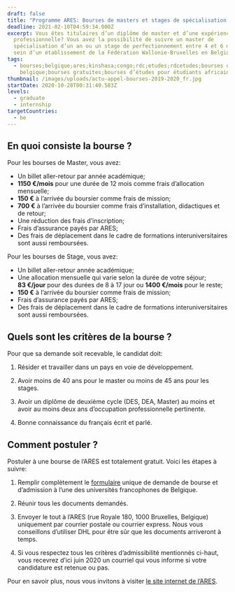 ```yaml
---
draft: false
title: "Programme ARES: Bourses de masters et stages de spécialisation en Belgique"
deadline: 2021-02-10T04:59:34.000Z
excerpt: Vous êtes titulaires d’un diplôme de master et d’une expérience
  professionnelle? Vous avez la possibilité de suivre un master de
  spécialisation d’un an ou un stage de perfectionnement entre 4 et 6 mois au
  sein d’un établissement de la Fédération Wallonie-Bruxelles en Belgique.
tags:
  - bourses;belgique;ares;kinshasa;congo;rdc;etudes;rdcetudes;bourses d’études
    belgique;bourses gratuites;bourses d’études pour étudiants africains
thumbnail: /images/uploads/actu-appel-bourses-2019-2020_fr.jpg
startDate: 2020-10-28T00:31:40.583Z
levels:
  - graduate
  - internship
targetCountries:
  - be
---
```


## En quoi consiste la bourse ?

Pour les bourses de Master, vous avez:

- Un billet aller-retour par année académique;
- **1150 €/mois** pour une durée de 12 mois comme frais d’allocation mensuelle;
- **150 €** à l’arrivée du boursier comme frais de mission;
- **700 €** à l’arrivée du boursier comme frais d’installation, didactiques et de retour;
- Une réduction des frais d’inscription;
- Frais d’assurance payés par ARES;
- Des frais de déplacement dans le cadre de formations interuniversitaires sont aussi remboursées.

Pour les bourses de Stage, vous avez:

- Un billet aller-retour année académique;
- Une allocation mensuelle qui varie selon la durée de votre séjour; **83 €/jour** pour des durées de 8 à 17 jour ou **1400 €/mois** pour le reste;
- **150 €** à l’arrivée du boursier comme frais de mission;
- Frais d’assurance payés par ARES;
- Des frais de déplacement dans le cadre de formations interuniversitaires sont aussi remboursées.

## Quels sont les critères de la bourse ?

Pour que sa demande soit recevable, le candidat doit:

1. Résider et travailler dans un pays en voie de développement.

2. Avoir moins de 40 ans pour le master ou moins de 45 ans pour les stages.

3. Avoir un diplôme de deuxième cycle (DES, DEA, Master) au moins et avoir au
   moins deux ans d’occupation professionnelle pertinente.

4. Bonne connaissance du français écrit et parlé.

## Comment postuler ?

Postuler à une bourse de l’ARES est totalement gratuit. Voici les étapes à
suivre:

1. Remplir complètement le <a
   href="https://www.ares-ac.be/images/Bourses/CSI/ARES-Bourses-Formulaire-de-candidature-2020-2021.doc"
   target="_blank" rel="nofollow noopener">formulaire</a> unique de demande de
   bourse et d’admission à l’une des universités francophones de Belgique.

2. Réunir tous les documents demandés.

3. Envoyer le tout à l’ARES (rue Royale 180, 1000 Bruxelles, Belgique)
   uniquement par courrier postale ou courrier express. Nous vous conseillons
   d’utiliser DHL pour être sûr que les documents arriveront à temps.

4. Si vous respectez tous les critères d’admissibilité mentionnés ci-haut,
   vous recevrez d’ici juin 2020 un courriel qui vous informe si votre
   candidature est retenue ou pas.

Pour en savoir plus, nous vous invitons à visiter <a
  href="https://www.ares-ac.be/fr/cooperation-au-developpement/bourses/masters-et-stages-en-belgique"
  target="_blank" rel="nofollow noopener">le site internet de l’ARES</a>.
